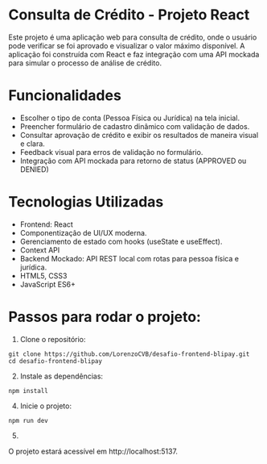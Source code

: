 # Consulta de Crédito - Projeto React

Este projeto é uma aplicação web para consulta de crédito, onde o usuário pode verificar se foi aprovado e visualizar o valor máximo disponível. A aplicação foi construída com React e faz integração com uma API mockada para simular o processo de análise de crédito.

# Funcionalidades
- Escolher o tipo de conta (Pessoa Física ou Jurídica) na tela inicial.
- Preencher formulário de cadastro dinâmico com validação de dados.
- Consultar aprovação de crédito e exibir os resultados de maneira visual e clara.
- Feedback visual para erros de validação no formulário.
- Integração com API mockada para retorno de status (APPROVED ou DENIED)

# Tecnologias Utilizadas
- Frontend: React
- Componentização de UI/UX moderna.
- Gerenciamento de estado com hooks (useState e useEffect).
- Context API
- Backend Mockado: API REST local com rotas para pessoa física e jurídica.
- HTML5, CSS3
- JavaScript ES6+

# Passos para rodar o projeto:
1. Clone o repositório:
```
git clone https://github.com/LorenzoCVB/desafio-frontend-blipay.git
cd desafio-frontend-blipay
```
2. Instale as dependências:
```
npm install
```
4. Inicie o projeto:
```
npm run dev
```
5.
O projeto estará acessível em http://localhost:5137.
